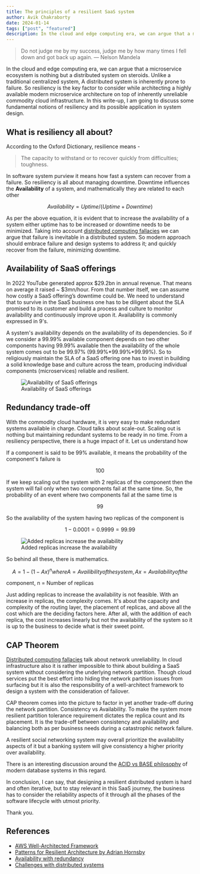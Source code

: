 ```yaml
---
title: The principles of a resilient SaaS system
author: Avik Chakraborty
date: 2024-01-14
tags: ["post", "featured"]
description: In the cloud and edge computing era, we can argue that a microservice ecosystem is nothing but a distributed system on steroids. Unlike a traditional centralized system, A distributed system is inherently prone to failure. So resiliency is the key factor to consider while architecting a highly available modern microservice architecture on top of inherently unreliable commodity cloud infrastructure. In this write-up, I am going to discuss some fundamental notions of resiliency and its possible application in system design.
---   
```


> Do not judge me by my success, judge me by how many times I fell down and got back up again. ― Nelson Mandela

In the cloud and edge computing era, we can argue that a microservice ecosystem is nothing but a distributed system on steroids. Unlike a traditional centralized system, A distributed system is inherently prone to failure. So resiliency is the key factor to consider while architecting a highly available modern microservice architecture on top of inherently unreliable commodity cloud infrastructure. In this write-up, I am going to discuss some fundamental notions of resiliency and its possible application in system design.

## What is resiliency all about?

According to the Oxford Dictionary, resilience means -

> The capacity to withstand or to recover quickly from difficulties; toughness. 

In software system purview it means how fast a system can recover from a failure. So resiliency is all about managing downtime. Downtime influences the **Availability** of a system, and mathematically they are related to each other

```math
Availability = Uptime / (Uptime + Downtime)
```

As per the above equation, it is evident that to increase the availability of a system either uptime has to be increased or downtime needs to be minimized. Taking into account [distributed computing fallacies](https://en.wikipedia.org/wiki/Fallacies_of_distributed_computing) we can argue that failure is inevitable in a distributed system. So modern approach should embrace failure and design systems to address it; and quickly recover from the failure, minimizing downtime.


## Availability of SaaS offerings

In 2022 YouTube generated approx $29.2bn in annual revenue. That means on average it raised ~ $3mn/hour. From that number itself, we can assume how costly a SaaS offering’s downtime could be. We need to understand that to survive in the SaaS business one has to be diligent about the SLA promised to its customer and build a process and culture to monitor availability and continuously improve upon it. Availability is commonly expressed in 9's.

A system's availability depends on the availability of its dependencies. So if we consider a 99.99% available component depends on two other components having 99.99% available then the availability of the whole system comes out to be 99.97% (99.99%*99.99%*99.99%). So to religiously maintain the SLA of a SaaS offering one has to invest in building a solid knowledge base and culture across the team, producing individual components (microservices) reliable and resilient.


<figure>
  <img src="/assets/blog/prss_1.png" alt="Availability of SaaS offerings" title="Availability of SaaS offerings" />
  <figcaption>Availability of SaaS offerings</figcaption>
</figure>

## Redundancy trade-off

With the commodity cloud hardware, it is very easy to make redundant systems available in charge. Cloud talks about scale-out. Scaling out is nothing but maintaining redundant systems to be ready in no time. From a resiliency perspective, there is a huge impact of it. Let us understand how

If a component is said to be 99% available, it means the probability of the component's failure is 

```math
100%- 99% = 1% = 0.01
```
If we keep scaling out the system with 2 replicas of the component then the system will fail only when two components fail at the same time. So, the probability of an event where two components fail at the same time is 

```math
99% * 99% = 0.01 * 0.01 = 0.0001
```

So the availability of the system having two replicas of the component is

```math
1- 0.0001 = 0.9999 = 99.99%
```

<figure>
  <img src="/assets/blog/prss_2.png" alt="Added replicas increase the availability" title="Added replicas increase the availability" />
  <figcaption>Added replicas increase the availability</figcaption>
</figure>

So behind all these, there is mathematics.

```math
A = 1 - (1-Ax)^n where A = Availibility of the system, Ax = Availability of the 
```
component, n = Number of replicas

Just adding replicas to increase the availability is not feasible. With an increase in replicas, the complexity comes. It's about the capacity and complexity of the routing layer, the placement of replicas, and above all the cost which are the deciding factors here. After all, with the addition of each replica, the cost increases linearly but not the availability of the system so it is up to the business to decide what is their sweet point.

## CAP Theorem

[Distributed computing fallacies](https://en.wikipedia.org/wiki/Fallacies_of_distributed_computing) talk about network unreliability. In cloud infrastructure also it is rather impossible to think about building a SaaS system without considering the underlying network partition. Though cloud services put the best effort into hiding the network partition issues from surfacing but it is also the responsibility of a well-architect framework to design a system with the consideration of failover.

CAP theorem comes into the picture to factor in yet another trade-off during the network partition. Consistency vs Availability. To make the system more resilient partition tolerance requirement dictates the replica count and its placement. It is the trade-off between consistency and availability and balancing both as per business needs during a catastrophic network failure.

A resilient social networking system may overall prioritize the availability aspects of it but a banking system will give consistency a higher priority over availability.

There is an interesting discussion around the [ACID vs BASE philosophy](https://aws.amazon.com/compare/the-difference-between-acid-and-base-database/) of modern database systems in this regard.

In conclusion, I can say, that designing a resilient distributed system is hard and often iterative, but to stay relevant in this SaaS journey, the business has to consider the reliability aspects of it through all the phases of the software lifecycle with utmost priority.

Thank you.

## References
- [AWS Well-Architected Framework](https://docs.aws.amazon.com/wellarchitected/latest/reliability-pillar/availability.html)
- [Patterns for Resilient Architecture by Adrian Hornsby](https://www.youtube.com/watch?v=gET51_C3k5s)
- [Availability with redundancy](https://docs.aws.amazon.com/whitepapers/latest/availability-and-beyond-improving-resilience/availability-with-redundancy.html)
- [Challenges with distributed systems](https://aws.amazon.com/builders-library/challenges-with-distributed-systems/)